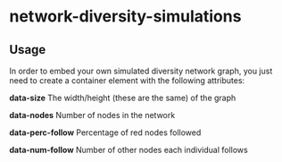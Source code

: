 # network-diversity-simulations

## Usage

In order to embed your own simulated diversity network graph, you just need to create a container element with the following attributes:

  **data-size** The width/height (these are the same) of the graph

  **data-nodes** Number of nodes in the network

  **data-perc-follow** Percentage of red nodes followed

  **data-num-follow** Number of other nodes each individual follows
